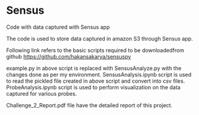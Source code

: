 # Sensus
Code with data captured with Sensus app

The code is used to store data captured in amazon S3 through Sensus app.

Following link refers to the basic scripts required to be downloadedfrom github
https://github.com/hakansakarya/sensuspy

example.py in above script is replaced with SensusAnalyze.py with the changes done as per my environment.
SensusAnalysis.ipynb script is used to read the pickled file created in above script and convert into csv files.
ProbeAnalysis.ipynb script is used to perform visualization on the data captured for various probes.

Challenge_2_Report.pdf file have the detailed report of this project.
